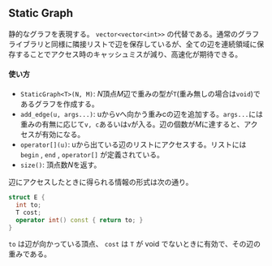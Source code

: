 ## Static Graph

静的なグラフを表現する。 `vector<vector<int>>` の代替である。通常のグラフライブラリと同様に隣接リストで辺を保存しているが、全ての辺を連続領域に保存することでアクセス時のキャッシュミスが減り、高速化が期待できる。

#### 使い方

- `StaticGraph<T>(N, M)`: $N$頂点$M$辺で重みの型が`T`(重み無しの場合は`void`)であるグラフを作成する。
- `add_edge(u, args...)`: uからvへ向かう重みcの辺を追加する。`args...`には重みの有無に応じて`v, c`あるいは`v`が入る。辺の個数が$M$に達すると、アクセスが有効になる。
- `operator[](u)`: uから出ている辺のリストにアクセスする。リストには `begin` , `end` , `operator[]` が定義されている。
- `size()`: 頂点数$N$を返す。

辺にアクセスしたときに得られる情報の形式は次の通り。

```c++
struct E {
  int to;
  T cost;
  operator int() const { return to; }
}
```

`to` は辺が向かっている頂点、 `cost` は `T` が void でないときに有効で、その辺の重みである。
